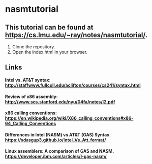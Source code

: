 # nasmtutorial
## This tutorial can be found at https://cs.lmu.edu/~ray/notes/nasmtutorial/.

1. Clone the repository.
2. Open the index.html in your browser.

## Links
#### Intel vs. AT&T syntax: http://staffwww.fullcoll.edu/aclifton/courses/cs241/syntax.html
#### Review of x86 assembly: http://www.scs.stanford.edu/nyu/04fa/notes/l2.pdf
#### x86 calling conventions: https://en.wikipedia.org/wiki/X86_calling_conventions#x86-64_Calling_Conventions
#### Differences in Intel (NASM) vs AT&T (GAS) Syntax. https://sdasgup3.github.io/Intel_Vs_Att_format/
#### Linux assemblers: A comparison of GAS and NASM. https://developer.ibm.com/articles/l-gas-nasm/
